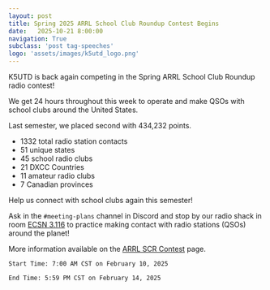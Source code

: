 ```yaml
---
layout: post
title: Spring 2025 ARRL School Club Roundup Contest Begins
date:   2025-10-21 8:00:00
navigation: True
subclass: 'post tag-speeches'
logo: 'assets/images/k5utd_logo.png'
---
```


K5UTD is back again competing in the Spring ARRL School Club Roundup radio contest!

We get 24 hours throughout this week to operate and make QSOs with school clubs around the United States. 

Last semester, we placed second with 434,232 points.

- 1332 total radio station contacts
- 51 unique states
- 45 school radio clubs
- 21 DXCC Countries
- 11 amateur radio clubs
- 7 Canadian provinces

Help us connect with school clubs again this semester!

Ask in the `#meeting-plans` channel in Discord and stop by our radio shack in room [ECSN 3.116](https://map.concept3d.com/?id=1772#!m/543069?share) to practice making contact with radio stations (QSOs) around the planet!

More information available on the [ARRL SCR Contest](https://www.arrl.org/school-club-roundup) page.

```
Start Time: 7:00 AM CST on February 10, 2025

End Time: 5:59 PM CST on February 14, 2025
```

